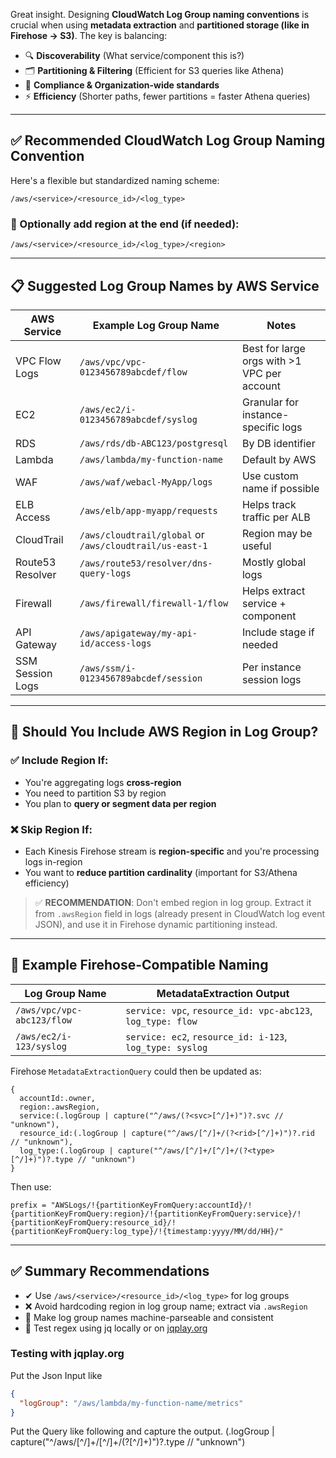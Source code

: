Great insight. Designing **CloudWatch Log Group naming conventions** is crucial when using **metadata extraction** and **partitioned storage (like in Firehose → S3)**. The key is balancing:

* 🔍 **Discoverability** (What service/component this is?)
* 🗂 **Partitioning & Filtering** (Efficient for S3 queries like Athena)
* 🔐 **Compliance & Organization-wide standards**
* ⚡️ **Efficiency** (Shorter paths, fewer partitions = faster Athena queries)

---

## ✅ Recommended CloudWatch Log Group Naming Convention

Here's a flexible but standardized naming scheme:

```
/aws/<service>/<resource_id>/<log_type>
```

### 🔄 Optionally add region at the end (if needed):

```
/aws/<service>/<resource_id>/<log_type>/<region>
```

---

## 📋 Suggested Log Group Names by AWS Service

| AWS Service      | Example Log Group Name                                  | Notes                                       |
| ---------------- | ------------------------------------------------------- | ------------------------------------------- |
| VPC Flow Logs    | `/aws/vpc/vpc-0123456789abcdef/flow`                    | Best for large orgs with >1 VPC per account |
| EC2              | `/aws/ec2/i-0123456789abcdef/syslog`                    | Granular for instance-specific logs         |
| RDS              | `/aws/rds/db-ABC123/postgresql`                         | By DB identifier                            |
| Lambda           | `/aws/lambda/my-function-name`                          | Default by AWS                              |
| WAF              | `/aws/waf/webacl-MyApp/logs`                            | Use custom name if possible                 |
| ELB Access       | `/aws/elb/app-myapp/requests`                           | Helps track traffic per ALB                 |
| CloudTrail       | `/aws/cloudtrail/global` or `/aws/cloudtrail/us-east-1` | Region may be useful                        |
| Route53 Resolver | `/aws/route53/resolver/dns-query-logs`                  | Mostly global logs                          |
| Firewall         | `/aws/firewall/firewall-1/flow`                         | Helps extract service + component           |
| API Gateway      | `/aws/apigateway/my-api-id/access-logs`                 | Include stage if needed                     |
| SSM Session Logs | `/aws/ssm/i-0123456789abcdef/session`                   | Per instance session logs                   |

---

## 📌 Should You Include AWS Region in Log Group?

### ✅ Include Region If:

* You're aggregating logs **cross-region**
* You need to partition S3 by region
* You plan to **query or segment data per region**

### ❌ Skip Region If:

* Each Kinesis Firehose stream is **region-specific** and you're processing logs in-region
* You want to **reduce partition cardinality** (important for S3/Athena efficiency)

> ✅ **RECOMMENDATION**: Don't embed region in log group. Extract it from `.awsRegion` field in logs (already present in CloudWatch log event JSON), and use it in Firehose dynamic partitioning instead.

---

## 🔁 Example Firehose-Compatible Naming

| Log Group Name             | MetadataExtraction Output                                   |
| -------------------------- | ----------------------------------------------------------- |
| `/aws/vpc/vpc-abc123/flow` | `service: vpc`, `resource_id: vpc-abc123`, `log_type: flow` |
| `/aws/ec2/i-123/syslog`    | `service: ec2`, `resource_id: i-123`, `log_type: syslog`    |

Firehose `MetadataExtractionQuery` could then be updated as:

```jq
{
  accountId:.owner,
  region:.awsRegion,
  service:(.logGroup | capture("^/aws/(?<svc>[^/]+)")?.svc // "unknown"),
  resource_id:(.logGroup | capture("^/aws/[^/]+/(?<rid>[^/]+)")?.rid // "unknown"),
  log_type:(.logGroup | capture("^/aws/[^/]+/[^/]+/(?<type>[^/]+)")?.type // "unknown")
}
```

Then use:

```hcl
prefix = "AWSLogs/!{partitionKeyFromQuery:accountId}/!{partitionKeyFromQuery:region}/!{partitionKeyFromQuery:service}/!{partitionKeyFromQuery:resource_id}/!{partitionKeyFromQuery:log_type}/!{timestamp:yyyy/MM/dd/HH}/"
```

---

## ✅ Summary Recommendations

* ✔ Use `/aws/<service>/<resource_id>/<log_type>` for log groups
* ❌ Avoid hardcoding region in log group name; extract via `.awsRegion`
* 🎯 Make log group names machine-parseable and consistent
* 🧠 Test regex using jq locally or on [jqplay.org](https://jqplay.org)

### Testing with jqplay.org
Put the Json Input like 
```json
{
  "logGroup": "/aws/lambda/my-function-name/metrics"
}
```
Put the Query like following and capture the output.
(.logGroup | capture("^/aws/[^/]+/[^/]+/(?<type>[^/]+)")?.type // "unknown")
